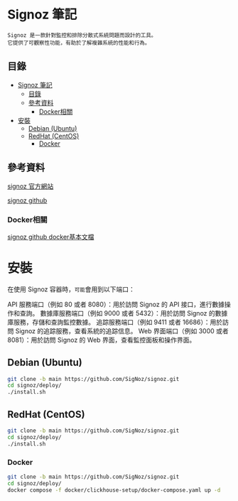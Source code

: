 # Signoz 筆記

```
Signoz 是一款針對監控和排除分散式系統問題而設計的工具。
它提供了可觀察性功能，有助於了解複雜系統的性能和行為。
```

## 目錄

- [Signoz 筆記](#signoz-筆記)
  - [目錄](#目錄)
  - [參考資料](#參考資料)
    - [Docker相關](#docker相關)
- [安裝](#安裝)
  - [Debian (Ubuntu)](#debian-ubuntu)
  - [RedHat (CentOS)](#redhat-centos)
    - [Docker](#docker)

## 參考資料

[signoz 官方網站](https://signoz.io/)

[signoz github](https://github.com/signoz/signoz)

### Docker相關

[signoz github docker基本文檔](https://github.com/SigNoz/signoz/blob/develop/deploy/docker/clickhouse-setup/docker-compose.yaml)

# 安裝

在使用 Signoz 容器時，`可能`會用到以下端口：

API 服務端口（例如 80 或者 8080）：用於訪問 Signoz 的 API 接口，進行數據操作和查詢。
數據庫服務端口（例如 9000 或者 5432）：用於訪問 Signoz 的數據庫服務，存儲和查詢監控數據。
追踪服務端口（例如 9411 或者 16686）：用於訪問 Signoz 的追踪服務，查看系統的追踪信息。
Web 界面端口（例如 3000 或者 8081）：用於訪問 Signoz 的 Web 界面，查看監控面板和操作界面。

## Debian (Ubuntu)

```bash
git clone -b main https://github.com/SigNoz/signoz.git
cd signoz/deploy/
./install.sh
```

## RedHat (CentOS)

```bash
git clone -b main https://github.com/SigNoz/signoz.git
cd signoz/deploy/
./install.sh
```

### Docker

```bash
git clone -b main https://github.com/SigNoz/signoz.git
cd signoz/deploy/
docker compose -f docker/clickhouse-setup/docker-compose.yaml up -d
```
